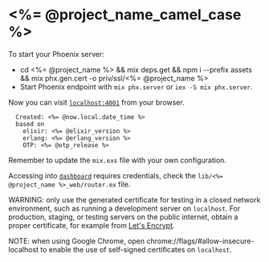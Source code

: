 # <%= @project_name_camel_case %>

To start your Phoenix server:

  * cd <%= @project_name %> && mix deps.get && npm i --prefix assets && mix phx.gen.cert -o priv/ssl/<%= @project_name %>
  * Start Phoenix endpoint with `mix phx.server` or `iex -S mix phx.server`.

Now you can visit [`localhost:4001`](https://localhost:4001) from your browser.

```
  Created: <%= @now.local.date_time %>
  based on
    elixir: <%= @elixir_version %>
    erlang: <%= @erlang_version %>
    OTP: <%= @otp_release %>
```

Remember to update the `mix.exs` file with your own configuration.

Accessing into [`dashboard`](https://localhost:4001/dashboard) requires credentials, check the `lib/<%= @project_name %>_web/router.ex` file.

WARNING: only use the generated certificate for testing in a closed network
environment, such as running a development server on `localhost`.
For production, staging, or testing servers on the public internet, obtain a
proper certificate, for example from [Let's Encrypt](https://letsencrypt.org).

NOTE: when using Google Chrome, open chrome://flags/#allow-insecure-localhost
to enable the use of self-signed certificates on `localhost`.